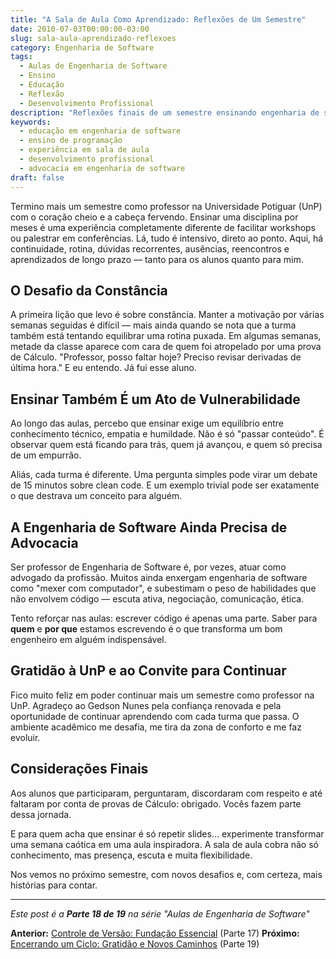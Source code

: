 ```yaml
---
title: "A Sala de Aula Como Aprendizado: Reflexões de Um Semestre"
date: 2010-07-03T00:00:00-03:00
slug: sala-aula-aprendizado-reflexoes
category: Engenharia de Software
tags:
  - Aulas de Engenharia de Software
  - Ensino
  - Educação
  - Reflexão
  - Desenvolvimento Profissional
description: "Reflexões finais de um semestre ensinando engenharia de software - lições sobre constância, vulnerabilidade e advocacia pela nossa profissão."
keywords:
  - educação em engenharia de software
  - ensino de programação
  - experiência em sala de aula
  - desenvolvimento profissional
  - advocacia em engenharia de software
draft: false
---
```


Termino mais um semestre como professor na Universidade Potiguar (UnP) com o coração cheio e a cabeça fervendo. Ensinar uma disciplina por meses é uma experiência completamente diferente de facilitar workshops ou palestrar em conferências. Lá, tudo é intensivo, direto ao ponto. Aqui, há continuidade, rotina, dúvidas recorrentes, ausências, reencontros e aprendizados de longo prazo — tanto para os alunos quanto para mim.

## O Desafio da Constância

A primeira lição que levo é sobre constância. Manter a motivação por várias semanas seguidas é difícil — mais ainda quando se nota que a turma também está tentando equilibrar uma rotina puxada. Em algumas semanas, metade da classe aparece com cara de quem foi atropelado por uma prova de Cálculo. "Professor, posso faltar hoje? Preciso revisar derivadas de última hora." E eu entendo. Já fui esse aluno.

## Ensinar Também É um Ato de Vulnerabilidade

Ao longo das aulas, percebo que ensinar exige um equilíbrio entre conhecimento técnico, empatia e humildade. Não é só "passar conteúdo". É observar quem está ficando para trás, quem já avançou, e quem só precisa de um empurrão.

Aliás, cada turma é diferente. Uma pergunta simples pode virar um debate de 15 minutos sobre clean code. E um exemplo trivial pode ser exatamente o que destrava um conceito para alguém.

## A Engenharia de Software Ainda Precisa de Advocacia

Ser professor de Engenharia de Software é, por vezes, atuar como advogado da profissão. Muitos ainda enxergam engenharia de software como "mexer com computador", e subestimam o peso de habilidades que não envolvem código — escuta ativa, negociação, comunicação, ética.

Tento reforçar nas aulas: escrever código é apenas uma parte. Saber para **quem** e **por que** estamos escrevendo é o que transforma um bom engenheiro em alguém indispensável.

## Gratidão à UnP e ao Convite para Continuar

Fico muito feliz em poder continuar mais um semestre como professor na UnP. Agradeço ao Gedson Nunes pela confiança renovada e pela oportunidade de continuar aprendendo com cada turma que passa. O ambiente acadêmico me desafia, me tira da zona de conforto e me faz evoluir.

## Considerações Finais

Aos alunos que participaram, perguntaram, discordaram com respeito e até faltaram por conta de provas de Cálculo: obrigado. Vocês fazem parte dessa jornada.

E para quem acha que ensinar é só repetir slides… experimente transformar uma semana caótica em uma aula inspiradora. A sala de aula cobra não só conhecimento, mas presença, escuta e muita flexibilidade.

Nos vemos no próximo semestre, com novos desafios e, com certeza, mais histórias para contar.

---

_Este post é a **Parte 18 de 19** na série "Aulas de Engenharia de Software"_

**Anterior:** [Controle de Versão: Fundação Essencial](/pt/posts/2010-06-26-controle-versao-fundacao-essencial/) (Parte 17)
**Próximo:** [Encerrando um Ciclo: Gratidão e Novos Caminhos](/pt/posts/2010-11-01-despedida-unp-nova-jornada/) (Parte 19)
